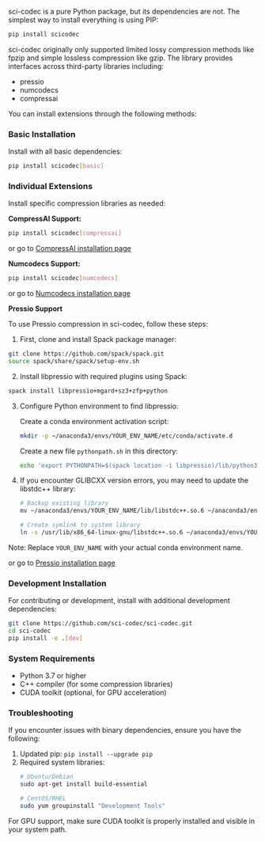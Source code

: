 
sci-codec is a pure Python package, but its dependencies are not. The simplest way to install everything is using PIP:

```bash
pip install scicodec
```

sci-codec originally only supported limited lossy compression methods like fpzip and simple lossless compression like gzip. The library provides interfaces across third-party libraries including:

- pressio
- numcodecs
- compressai

You can install extensions through the following methods:


### Basic Installation
Install with all basic dependencies:
```bash
pip install scicodec[basic]
```


### Individual Extensions

Install specific compression libraries as needed:



**CompressAI Support:**
```bash
pip install scicodec[compressai]
```
or go to [CompressAI installation page](https://interdigitalinc.github.io/CompressAI/installation.html)

**Numcodecs Support:**
```bash
pip install scicodec[numcodecs]
```
or go to [Numcodecs installation page](https://numcodecs.readthedocs.io/en/stable/)

**Pressio Support**

To use Pressio compression in sci-codec, follow these steps:

1. First, clone and install Spack package manager:
```bash
git clone https://github.com/spack/spack.git
source spack/share/spack/setup-env.sh
```

2. Install libpressio with required plugins using Spack:
```bash
spack install libpressio+mgard+sz3+zfp+python
```

3. Configure Python environment to find libpressio:
   
   Create a conda environment activation script:
   ```bash
   mkdir -p ~/anaconda3/envs/YOUR_ENV_NAME/etc/conda/activate.d
   ```

   Create a new file `pythonpath.sh` in this directory:
   ```bash
   echo 'export PYTHONPATH=$(spack location -i libpressio)/lib/python3.13/site-packages:$PYTHONPATH' > ~/anaconda3/envs/YOUR_ENV_NAME/etc/conda/activate.d/pythonpath.sh
   ```

4. If you encounter GLIBCXX version errors, you may need to update the libstdc++ library:
   ```bash
   # Backup existing library
   mv ~/anaconda3/envs/YOUR_ENV_NAME/lib/libstdc++.so.6 ~/anaconda3/envs/YOUR_ENV_NAME/lib/libstdc++.so.6.bak
   
   # Create symlink to system library
   ln -s /usr/lib/x86_64-linux-gnu/libstdc++.so.6 ~/anaconda3/envs/YOUR_ENV_NAME/lib/libstdc++.so.6
   ```

Note: Replace `YOUR_ENV_NAME` with your actual conda environment name.

or go to [Pressio installation page](https://github.com/CODARcode/libpressio)

### Development Installation
For contributing or development, install with additional development dependencies:
```bash
git clone https://github.com/sci-codec/sci-codec.git
cd sci-codec
pip install -e .[dev]
```

### System Requirements

- Python 3.7 or higher
- C++ compiler (for some compression libraries)
- CUDA toolkit (optional, for GPU acceleration)

### Troubleshooting

If you encounter issues with binary dependencies, ensure you have the following:
1. Updated pip: `pip install --upgrade pip`
2. Required system libraries: 
   ```bash
   # Ubuntu/Debian
   sudo apt-get install build-essential
   
   # CentOS/RHEL
   sudo yum groupinstall "Development Tools"
   ```

For GPU support, make sure CUDA toolkit is properly installed and visible in your system path.